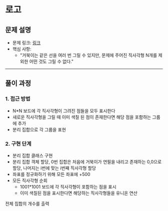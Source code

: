 # 로고

## 문제 설명
- 문제 링크: [링크](https://www.acmicpc.net/problem/3108)
- 핵심 사항:
  - "거북이는 같은 선을 여러 번 그릴 수 있지만, 문제에 주어진 직사각형 N개를 제외한 어떤 것도 그릴 수 없다."
---

## 풀이 과정

### 1. **접근 방법**
- N*N 보드에 각 직사각형이 그려진 점들을 모두 표시한다
- 새로운 직사각형을 그릴 때 이미 색칠 된 점이 존재한다면 해당 점을 포함하는 그룹에 추가
- 분리 집합으로 각 그룹을 표현

### 2. **구현 단계**
- 분리 집합 클래스 구현
- 분리 집합 객체 할당, 0번 집합은 처음에 거북이가 연필을 내리고 존재하는 0,0으로 할당, 나머지는 i번에 맞는 i번째 직사각형 할당
- 좌표를 정규화하기 위해 모든 좌표에 +500
- 모든 직사각형 순회
  - 1001*1001 보드에 각 직사각형이 포함하는 점을 표시
  - 이미 색칠된 점을 표시한다면 해당하는 직사각형들을 유니온 연산

전체 집합의 개수를 출력